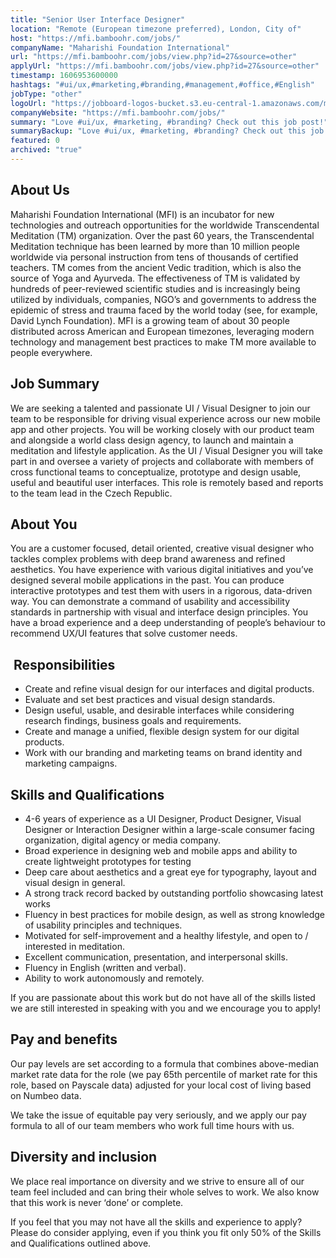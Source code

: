 ```yaml
---
title: "Senior User Interface Designer"
location: "Remote (European timezone preferred), London, City of"
host: "https://mfi.bamboohr.com/jobs/"
companyName: "Maharishi Foundation International"
url: "https://mfi.bamboohr.com/jobs/view.php?id=27&source=other"
applyUrl: "https://mfi.bamboohr.com/jobs/view.php?id=27&source=other"
timestamp: 1606953600000
hashtags: "#ui/ux,#marketing,#branding,#management,#office,#English"
jobType: "other"
logoUrl: "https://jobboard-logos-bucket.s3.eu-central-1.amazonaws.com/maharishi-foundation-international"
companyWebsite: "https://mfi.bamboohr.com/jobs/"
summary: "Love #ui/ux, #marketing, #branding? Check out this job post!"
summaryBackup: "Love #ui/ux, #marketing, #branding? Check out this job post!"
featured: 0
archived: "true"
---
```


## About Us

Maharishi Foundation International (MFI) is an incubator for new technologies and outreach opportunities for the worldwide Transcendental Meditation (TM) organization. Over the past 60 years, the Transcendental Meditation technique has been learned by more than 10 million people worldwide via personal instruction from tens of thousands of certified teachers. TM comes from the ancient Vedic tradition, which is also the source of Yoga and Ayurveda. The effectiveness of TM is validated by hundreds of peer-reviewed scientific studies and is increasingly being utilized by individuals, companies, NGO’s and governments to address the epidemic of stress and trauma faced by the world today (see, for example, David Lynch Foundation). MFI is a growing team of about 30 people distributed across American and European timezones, leveraging modern technology and management best practices to make TM more available to people everywhere. 

## Job Summary

We are seeking a talented and passionate UI / Visual Designer to join our team to be responsible for driving visual experience across our new mobile app and other projects. You will be working closely with our product team and alongside a world class design agency, to launch and maintain a meditation and lifestyle application. As the UI / Visual Designer you will take part in and oversee a variety of projects and collaborate with members of cross functional teams to conceptualize, prototype and design usable, useful and beautiful user interfaces. This role is remotely based and reports to the team lead in the Czech Republic. 

## About You

You are a customer focused, detail oriented, creative visual designer who tackles complex problems with deep brand awareness and refined aesthetics. You have experience with various digital initiatives and you’ve designed several mobile applications in the past. You can produce interactive prototypes and test them with users in a rigorous, data-driven way. You can demonstrate a command of usability and accessibility standards in partnership with visual and interface design principles. You have a broad experience and a deep understanding of people’s behaviour to recommend UX/UI features that solve customer needs.

##  Responsibilities

*   Create and refine visual design for our interfaces and digital products.
*   Evaluate and set best practices and visual design standards. 
*   Design useful, usable, and desirable interfaces while considering research findings, business goals and requirements.
*   Create and manage a unified, flexible design system for our digital products.
*   Work with our branding and marketing teams on brand identity and marketing campaigns.

## Skills and Qualifications

*   4-6 years of experience as a UI Designer, Product Designer, Visual Designer or Interaction Designer within a large-scale consumer facing organization, digital agency or media company.
*   Broad experience in designing web and mobile apps and ability to create lightweight prototypes for testing
*   Deep care about aesthetics and a great eye for typography, layout and visual design in general.
*   A strong track record backed by outstanding portfolio showcasing latest works
*   Fluency in best practices for mobile design, as well as strong knowledge of usability principles and techniques.
*   Motivated for self-improvement and a healthy lifestyle, and open to / interested in meditation.
*   Excellent communication, presentation, and interpersonal skills.
*   Fluency in English (written and verbal).
*   Ability to work autonomously and remotely.

If you are passionate about this work but do not have all of the skills listed we are still interested in speaking with you and we encourage you to apply! 

## Pay and benefits

Our pay levels are set according to a formula that combines above-median market rate data for the role (we pay 65th percentile of market rate for this role, based on Payscale data) adjusted for your local cost of living based on Numbeo data.

We take the issue of equitable pay very seriously, and we apply our pay formula to all of our team members who work full time hours with us.

## Diversity and inclusion

We place real importance on diversity and we strive to ensure all of our team feel included and can bring their whole selves to work. We also know that this work is never ‘done’ or complete.

If you feel that you may not have all the skills and experience to apply? Please do consider applying, even if you think you fit only 50% of the Skills and Qualifications outlined above.
